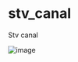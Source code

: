 # stv_canal
Stv canal 

![image](https://github.com/jose-jhr/stv_canal/assets/66834393/a05c198f-baa6-4802-8318-8feb40b28e37)
